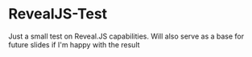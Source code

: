 # RevealJS-Test

Just a small test on Reveal.JS capabilities. Will also serve as a base for future slides if I'm happy with the result
